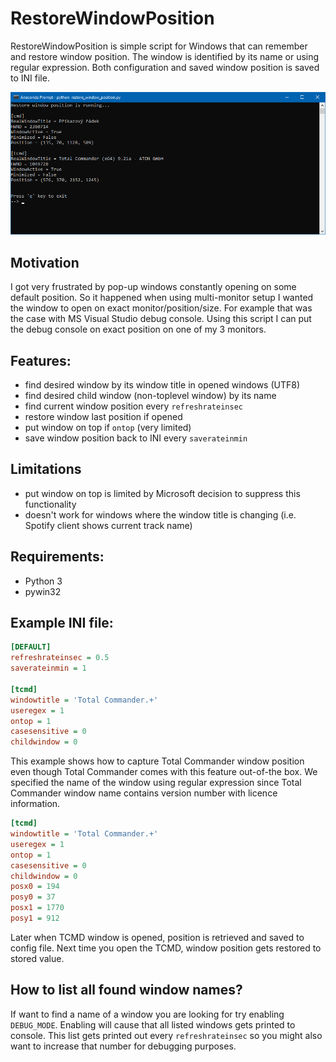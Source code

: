 # RestoreWindowPosition

RestoreWindowPosition is simple script for Windows that can remember and restore window position. The window is identified by its name or using regular expression. Both configuration and saved window position is saved to INI file.

![](./docs/screenshot.PNG "RestoreWindowPosition screenshot")

## Motivation

I got very frustrated by pop-up windows constantly opening on some default position. So it happened when using multi-monitor setup I wanted the window to open on exact monitor/position/size. For example that was the case with MS Visual Studio debug console. Using this script I can put the debug console on exact position on one of my 3 monitors.

## Features:

- find desired window by its window title in opened windows (UTF8)
- find desired child window (non-toplevel window) by its name
- find current window position every `refreshrateinsec`
- restore window last position if opened
- put window on top if `ontop` (very limited)
- save window position back to INI every `saverateinmin`

## Limitations

- put window on top is limited by Microsoft decision to suppress this functionality
- doesn't work for windows where the window title is changing (i.e. Spotify client shows current track name)

## Requirements:

- Python 3
- pywin32


## Example INI file:

```ini
[DEFAULT]
refreshrateinsec = 0.5
saverateinmin = 1

[tcmd]
windowtitle = 'Total Commander.+'
useregex = 1
ontop = 1
casesensitive = 0
childwindow = 0
```

This example shows how to capture Total Commander window position even though Total Commander comes with this feature out-of-the box. We specified the name of the window using regular expression since Total Commander window name contains version number with licence information. 

```ini
[tcmd]
windowtitle = 'Total Commander.+'
useregex = 1
ontop = 1
casesensitive = 0
childwindow = 0
posx0 = 194
posy0 = 37
posx1 = 1770
posy1 = 912
```

Later when TCMD window is opened, position is retrieved and saved to config file. Next time you open the TCMD, window position gets restored to stored value.

## How to list all found window names?

If want to find a name of a window you are looking for try enabling `DEBUG_MODE`. Enabling will cause that all listed windows gets printed to console. This list gets printed out every `refreshrateinsec` so you might also want to increase that number for debugging purposes.
